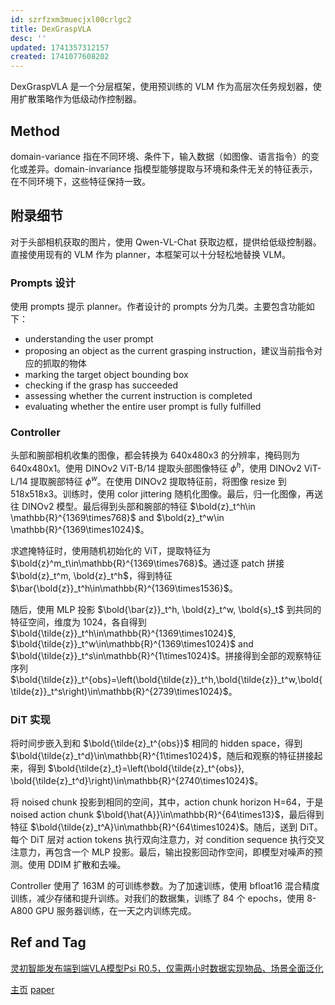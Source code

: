 ```yaml
---
id: szrfzxm3muecjxl00crlgc2
title: DexGraspVLA
desc: ''
updated: 1741357312157
created: 1741077608202
---
```


DexGraspVLA 是一个分层框架，使用预训练的 VLM 作为高层次任务规划器，使用扩散策略作为低级动作控制器。

## Method

domain-variance 指在不同环境、条件下，输入数据（如图像、语言指令）的变化或差异。domain-invariance 指模型能够提取与环境和条件无关的特征表示，在不同环境下，这些特征保持一致。

## 附录细节

对于头部相机获取的图片，使用 Qwen-VL-Chat 获取边框，提供给低级控制器。直接使用现有的 VLM 作为 planner，本框架可以十分轻松地替换 VLM。

### Prompts 设计

使用 prompts 提示 planner。作者设计的 prompts 分为几类。主要包含功能如下：
- understanding the user prompt
- proposing an object as the current grasping instruction，建议当前指令对应的抓取的物体
- marking the target object bounding box
- checking if the grasp has succeeded
- assessing whether the current instruction is completed
- evaluating whether the entire user prompt is fully fulfilled

### Controller

头部和腕部相机收集的图像，都会转换为 640x480x3 的分辨率，掩码则为 640x480x1。使用 DINOv2 ViT-B/14 提取头部图像特征 $\phi^h$，使用 DINOv2 ViT-L/14 提取腕部特征 $\phi^w$。在使用 DINOv2 提取特征前，将图像 resize 到 518x518x3。训练时，使用 color jittering 随机化图像。最后，归一化图像，再送往 DINOv2 模型。最后得到头部和腕部的特征 $\bold{z}_t^h\in \mathbb{R}^{1369\times768}$ and $\bold{z}_t^w\in \mathbb{R}^{1369\times1024}$。

求遮掩特征时，使用随机初始化的 ViT，提取特征为 $\bold{z}^m_t\in\mathbb{R}^{1369\times768}$。通过逐 patch 拼接 $\bold{z}_t^m, \bold{z}_t^h$，得到特征 $\bar{\bold{z}}_t^h\in\mathbb{R}^{1369\times1536}$。

随后，使用 MLP 投影 $\bold{\bar{z}}_t^h, \bold{z}_t^w, \bold{s}_t$ 到共同的特征空间，维度为 1024，各自得到 $\bold{\tilde{z}}_t^h\in\mathbb{R}^{1369\times1024}$, $\bold{\tilde{z}}_t^w\in\mathbb{R}^{1369\times1024}$ and $\bold{\tilde{z}}_t^s\in\mathbb{R}^{1\times1024}$。拼接得到全部的观察特征序列 $\bold{\tilde{z}}_t^{obs}=\left(\bold{\tilde{z}}_t^h,\bold{\tilde{z}}_t^w,\bold{\tilde{z}}_t^s\right)\in\mathbb{R}^{2739\times1024}$。

### DiT 实现

将时间步嵌入到和 $\bold{\tilde{z}_t^{obs}}$ 相同的 hidden space，得到 $\bold{\tilde{z}_t^d}\in\mathbb{R}^{1\times1024}$，随后和观察的特征拼接起来，得到 $\bold{\tilde{z}_t}=\left(\bold{\tilde{z}_t^{obs}}, \bold{\tilde{z}_t^d}\right)\in\mathbb{R}^{2740\times1024}$。

将 noised chunk 投影到相同的空间，其中，action chunk horizon H=64，于是 noised action chunk $\bold{\hat{A}}\in\mathbb{R}^{64\times13}$，最后得到特征 $\bold{\tilde{z}_t^A}\in\mathbb{R}^{64\times1024}$。随后，送到 DiT。每个 DiT 层对 action tokens 执行双向注意力，对 condition sequence 执行交叉注意力，再包含一个 MLP 投影。最后，输出投影回动作空间，即模型对噪声的预测。使用 DDIM 扩散和去噪。

Controller 使用了 163M 的可训练参数。为了加速训练，使用 bfloat16 混合精度训练，减少存储和提升训练。对我们的数据集，训练了 84 个 epochs，使用 8-A800 GPU 服务器训练，在一天之内训练完成。

## Ref and Tag

[灵初智能发布端到端VLA模型Psi R0.5，仅需两小时数据实现物品、场景全面泛化](https://mp.weixin.qq.com/s/55l129vnMl3ysoXRFBpp3w)

[主页](https://dexgraspvla.github.io/)
[paper](https://arxiv.org/abs/2502.20900)
